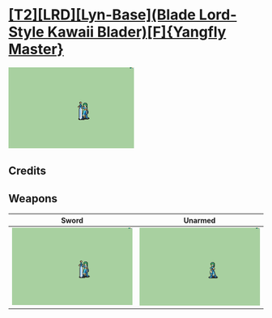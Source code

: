 # [\[T2\]\[LRD\]\[Lyn-Base\]\(Blade Lord-Style Kawaii Blader\)\[F\]{Yangfly Master}](./%5BT2%5D%5BLRD%5D%5BLyn-Base%5D(Blade%20Lord-Style%20Kawaii%20Blader)%5BF%5D%7BYangfly%20Master%7D)

<img src="./1.%20Sword/Sword_000.png" alt="[T2][LRD][Lyn-Base](Blade Lord-Style Kawaii Blader)[F]{Yangfly Master} standing" />

## Credits



## Weapons


|Sword |Unarmed |
|  :---: | :---: |
| <img alt="Sword animation" src="./1.%20Sword/Sword.gif" /> | <img alt="Unarmed animation" src="./8.%20Unarmed/Unarmed.gif" /> |
